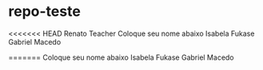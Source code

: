 # repo-teste
<<<<<<< HEAD
Renato Teacher
Coloque seu nome abaixo 
Isabela Fukase
Gabriel Macedo

=======
Coloque seu nome abaixo 
Isabela Fukase
Gabriel Macedo